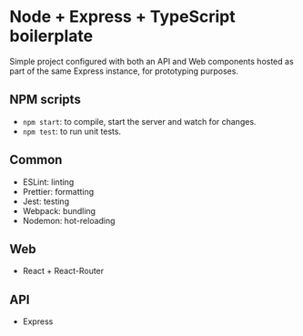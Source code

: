 # Node + Express + TypeScript boilerplate

Simple project configured with both an API and Web components hosted as part of the same Express instance, for prototyping purposes.

## NPM scripts

-   `npm start`: to compile, start the server and watch for changes.
-   `npm test`: to run unit tests.

## Common

-   ESLint: linting
-   Prettier: formatting
-   Jest: testing
-   Webpack: bundling
-   Nodemon: hot-reloading

## Web

-   React + React-Router

## API

-   Express
